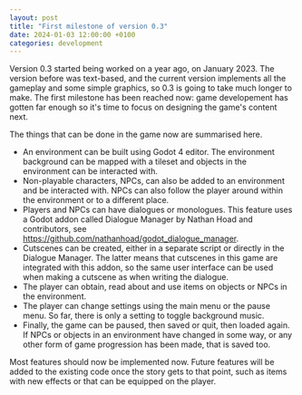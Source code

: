 ```yaml
---
layout: post
title: "First milestone of version 0.3"
date: 2024-01-03 12:00:00 +0100
categories: development
---
```


Version 0.3 started being worked on a year ago, on January 2023. The version before was text-based, and the current version implements all the gameplay and some simple graphics, so 0.3 is going to take much longer to make. The first milestone has been reached now: game developement has gotten far enough so it's time to focus on designing the game's content next.

The things that can be done in the game now are summarised here.
* An environment can be built using Godot 4 editor. The environment background can be mapped with a tileset and objects in the environment can be interacted with.
* Non-playable characters, NPCs, can also be added to an environment and be interacted with. NPCs can also follow the player around within the environment or to a different place.
* Players and NPCs can have dialogues or monologues. This feature uses a Godot addon called Dialogue Manager by Nathan Hoad and contributors, see <https://github.com/nathanhoad/godot_dialogue_manager>.
* Cutscenes can be created, either in a separate script or directly in the Dialogue Manager. The latter means that cutscenes in this game are integrated with this addon, so the same user interface can be used when making a cutscene as when writing the dialogue.
* The player can obtain, read about and use items on objects or NPCs in the environment.
* The player can change settings using the main menu or the pause menu. So far, there is only a setting to toggle background music.
* Finally, the game can be paused, then saved or quit, then loaded again. If NPCs or objects in an environment have changed in some way, or any other form of game progression has been made, that is saved too.

Most features should now be implemented now. Future features will be added to the existing code once the story gets to that point, such as items with new effects or that can be equipped on the player.
